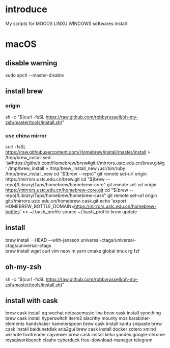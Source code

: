 # introduce 
My scripts for MOCOS LINXU WINDOWS softwares install
# macOS
## disable warning
sudo spctl --master-disable
## install brew
### origin
sh -c "$(curl -fsSL https://raw.github.com/robbyrussell/oh-my-zsh/master/tools/install.sh)"
### use china mirror
curl -fsSL https://raw.githubusercontent.com/Homebrew/install/master/install > /tmp/brew_install
sed 's#https://github\.com/Homebrew/brew#git://mirrors\.ustc\.edu\.cn/brew\.git#g' /tmp/brew_install > /tmp/brew_install_new
/usr/bin/ruby /tmp/brew_install_new
cd "$(brew --repo)"
git remote set-url origin https://mirrors.ustc.edu.cn/brew.git
cd "$(brew --repo)/Library/Taps/homebrew/homebrew-core"
git remote set-url origin https://mirrors.ustc.edu.cn/homebrew-core.git
cd "$(brew --repo)/Library/Taps/homebrew/homebrew-cask"
git remote set-url origin git://mirrors.ustc.edu.cn/homebrew-cask.git
echo 'export HOMEBREW_BOTTLE_DOMAIN=https://mirrors.ustc.edu.cn/homebrew-bottles' >> ~/.bash_profile
source ~/.bash_profile
brew update
## install
brew install --HEAD --with-jansson universal-ctags/universal-ctags/universal-ctags    
brew install wget curl vim neovim yarn cmake global tmux rg fzf 
## oh-my-zsh
sh -c "$(curl -fsSL https://raw.github.com/robbyrussell/oh-my-zsh/master/tools/install.sh)"
## install with cask
brew cask install qq wechat neteasemusic iina 
brew cask install syncthing 
brew cask install hyperswitch iterm2 alacritty mounty mos karabiner-elements handshaker hammerspoon
brew cask install kantu snipaste
brew cask install baidunetdisk aria2gui 
brew cask install docker zotero xmind wiznote foxitreader cajviewer
brew cask install keka yandex google-chrome mysqlworkbench clashx cyberduck free-download-manager telegram